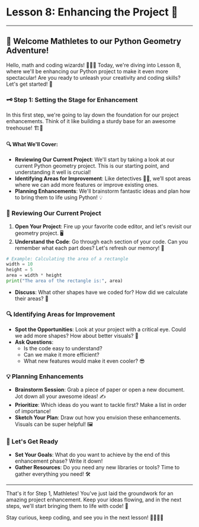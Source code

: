 # Lesson 8: Enhancing the Project 🚀

---

## 🌟 Welcome Mathletes to our Python Geometry Adventure!

Hello, math and coding wizards! 🧙‍♂️✨ Today, we're diving into Lesson 8, where we'll be enhancing our Python project to make it even more spectacular! Are you ready to unleash your creativity and coding skills? Let's get started! 🎉

### 🗝️ Step 1: Setting the Stage for Enhancement

In this first step, we're going to lay down the foundation for our project enhancements. Think of it like building a sturdy base for an awesome treehouse! 🏗️🌳

#### 🔍 What We'll Cover:
- **Reviewing Our Current Project**: We'll start by taking a look at our current Python geometry project. This is our starting point, and understanding it well is crucial!
- **Identifying Areas for Improvement**: Like detectives 🕵️‍♀️, we’ll spot areas where we can add more features or improve existing ones.
- **Planning Enhancements**: We'll brainstorm fantastic ideas and plan how to bring them to life using Python! 💡

### 📂 Reviewing Our Current Project

1. **Open Your Project**: Fire up your favorite code editor, and let's revisit our geometry project. 🖥️
2. **Understand the Code**: Go through each section of your code. Can you remember what each part does? Let's refresh our memory! 🧠

```python
# Example: Calculating the area of a rectangle
width = 10
height = 5
area = width * height
print("The area of the rectangle is:", area)
```

- **Discuss**: What other shapes have we coded for? How did we calculate their areas? 🤔

### 🔍 Identifying Areas for Improvement

- **Spot the Opportunities**: Look at your project with a critical eye. Could we add more shapes? How about better visuals? 🎨
- **Ask Questions**: 
  - Is the code easy to understand?
  - Can we make it more efficient?
  - What new features would make it even cooler? 😎

### 💡 Planning Enhancements

- **Brainstorm Session**: Grab a piece of paper or open a new document. Jot down all your awesome ideas! ✍️
- **Prioritize**: Which ideas do you want to tackle first? Make a list in order of importance!
- **Sketch Your Plan**: Draw out how you envision these enhancements. Visuals can be super helpful! 🖼️

### 🚀 Let's Get Ready

- **Set Your Goals**: What do you want to achieve by the end of this enhancement phase? Write it down!
- **Gather Resources**: Do you need any new libraries or tools? Time to gather everything you need! 🛠️

---

That's it for Step 1, Mathletes! You've just laid the groundwork for an amazing project enhancement. Keep your ideas flowing, and in the next steps, we'll start bringing them to life with code! 🌈

Stay curious, keep coding, and see you in the next lesson! 👩‍💻👨‍💻